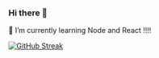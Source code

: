 ### Hi there 👋
🌱 I’m currently learning Node and React  !!!! 

[![GitHub Streak](https://github-readme-streak-stats.herokuapp.com/?user=leeroynico&theme=dark)](https://git.io/streak-stats)



<!--
**leeroynico/leeroynico** is a ✨ _special_ ✨ repository because its `README.md` (this file) appears on your GitHub profile.

Here are some ideas to get you started:

- 🔭 I’m currently working on ...
- 
- 👯 I’m looking to collaborate on ...
- 🤔 I’m looking for help with ...
- 💬 Ask me about ...
- 📫 How to reach me: ...
- 😄 Pronouns: ...
- ⚡ Fun fact: ...
-->
